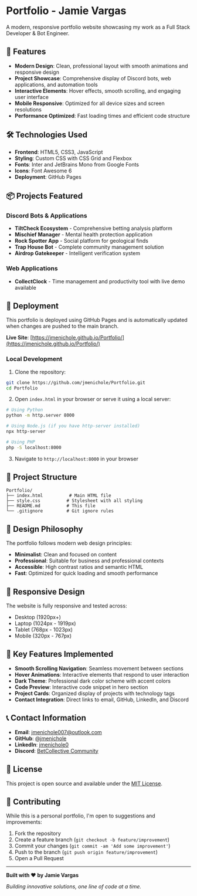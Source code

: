 # Portfolio - Jamie Vargas

A modern, responsive portfolio website showcasing my work as a Full Stack Developer & Bot Engineer.

## 🌟 Features

- **Modern Design**: Clean, professional layout with smooth animations and responsive design
- **Project Showcase**: Comprehensive display of Discord bots, web applications, and automation tools
- **Interactive Elements**: Hover effects, smooth scrolling, and engaging user interface
- **Mobile Responsive**: Optimized for all device sizes and screen resolutions
- **Performance Optimized**: Fast loading times and efficient code structure

## 🛠️ Technologies Used

- **Frontend**: HTML5, CSS3, JavaScript
- **Styling**: Custom CSS with CSS Grid and Flexbox
- **Fonts**: Inter and JetBrains Mono from Google Fonts
- **Icons**: Font Awesome 6
- **Deployment**: GitHub Pages

## 📦 Projects Featured

### Discord Bots & Applications
- **TiltCheck Ecosystem** - Comprehensive betting analysis platform
- **Mischief Manager** - Mental health protection application
- **Rock Spotter App** - Social platform for geological finds
- **Trap House Bot** - Complete community management solution
- **Airdrop Gatekeeper** - Intelligent verification system

### Web Applications
- **CollectClock** - Time management and productivity tool with live demo available

## 🚀 Deployment

This portfolio is deployed using GitHub Pages and is automatically updated when changes are pushed to the main branch.

**Live Site**: [https://jmenichole.github.io/Portfolio/](https://jmenichole.github.io/Portfolio/)

### Local Development

1. Clone the repository:
```bash
git clone https://github.com/jmenichole/Portfolio.git
cd Portfolio
```

2. Open `index.html` in your browser or serve it using a local server:
```bash
# Using Python
python -m http.server 8000

# Using Node.js (if you have http-server installed)
npx http-server

# Using PHP
php -S localhost:8000
```

3. Navigate to `http://localhost:8000` in your browser

## 📁 Project Structure

```
Portfolio/
├── index.html          # Main HTML file
├── style.css          # Stylesheet with all styling
├── README.md          # This file
└── .gitignore         # Git ignore rules
```

## 🎨 Design Philosophy

The portfolio follows modern web design principles:

- **Minimalist**: Clean and focused on content
- **Professional**: Suitable for business and professional contexts
- **Accessible**: High contrast ratios and semantic HTML
- **Fast**: Optimized for quick loading and smooth performance

## 📱 Responsive Design

The website is fully responsive and tested across:
- Desktop (1920px+)
- Laptop (1024px - 1919px)
- Tablet (768px - 1023px)
- Mobile (320px - 767px)

## 🔧 Key Features Implemented

- **Smooth Scrolling Navigation**: Seamless movement between sections
- **Hover Animations**: Interactive elements that respond to user interaction
- **Dark Theme**: Professional dark color scheme with accent colors
- **Code Preview**: Interactive code snippet in hero section
- **Project Cards**: Organized display of projects with technology tags
- **Contact Integration**: Direct links to email, GitHub, LinkedIn, and Discord

## 📞 Contact Information

- **Email**: jmenichole007@outlook.com
- **GitHub**: [@jmenichole](https://github.com/jmenichole)
- **LinkedIn**: [jmenichole0](https://www.linkedin.com/in/jmenichole0)
- **Discord**: [BetCollective Community](https://discord.gg/q4K9n9hEpR)

## 📄 License

This project is open source and available under the [MIT License](LICENSE).

## 🤝 Contributing

While this is a personal portfolio, I'm open to suggestions and improvements:

1. Fork the repository
2. Create a feature branch (`git checkout -b feature/improvement`)
3. Commit your changes (`git commit -am 'Add some improvement'`)
4. Push to the branch (`git push origin feature/improvement`)
5. Open a Pull Request

---

**Built with ❤️ by Jamie Vargas**

*Building innovative solutions, one line of code at a time.*